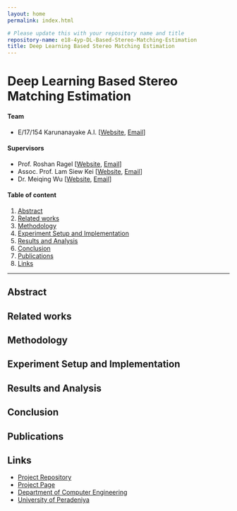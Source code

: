 ```yaml
---
layout: home
permalink: index.html

# Please update this with your repository name and title
repository-name: e18-4yp-DL-Based-Stereo-Matching-Estimation
title: Deep Learning Based Stereo Matching Estimation
---
```


[comment]: # "This is the standard layout for the project, but you can clean this and use your own template"

# Deep Learning Based Stereo Matching Estimation

#### Team

- E/17/154 Karunanayake A.I. [[Website](https://people.ce.pdn.ac.lk/students/e17/154), [Email](mailto:e17154@eng.pdn.ac.lk)]


#### Supervisors

- Prof. Roshan Ragel [[Website](https://people.ce.pdn.ac.lk/staff/academic/roshan-ragel), [Email](mailto:roshanr@eng.pdn.ac.lk)]
- Assoc. Prof. Lam Siew Kei [[Website](https://dr.ntu.edu.sg/cris/rp/rp00901), [Email](mailto:assklam@ntu.edu.sg)]
- Dr. Meiqing Wu [[Website](https://ieeexplore.ieee.org/author/38468861600), [Email](mailto:meiqingwu@ntu.edu.sg)]

#### Table of content

1. [Abstract](#abstract)
2. [Related works](#related-works)
3. [Methodology](#methodology)
4. [Experiment Setup and Implementation](#experiment-setup-and-implementation)
5. [Results and Analysis](#results-and-analysis)
6. [Conclusion](#conclusion)
7. [Publications](#publications)
8. [Links](#links)

---

<!-- 
DELETE THIS SAMPLE before publishing to GitHub Pages !!!
This is a sample image, to show how to add images to your page. To learn more options, please refer [this](https://projects.ce.pdn.ac.lk/docs/faq/how-to-add-an-image/)
![Sample Image](./images/sample.png) 
-->


## Abstract

## Related works

## Methodology

## Experiment Setup and Implementation

## Results and Analysis

## Conclusion

## Publications
[//]: # "Note: Uncomment each once you uploaded the files to the repository"

<!-- 1. [Semester 7 report](./) -->
<!-- 2. [Semester 7 slides](./) -->
<!-- 3. [Semester 8 report](./) -->
<!-- 4. [Semester 8 slides](./) -->
<!-- 5. Author 1, Author 2 and Author 3 "Research paper title" (2021). [PDF](./). -->


## Links

[//]: # ( NOTE: EDIT THIS LINKS WITH YOUR REPO DETAILS )

- [Project Repository](https://github.com/cepdnaclk/e18-4yp-DL-Based-Stereo-Matching-Estimation)
- [Project Page](https://cepdnaclk.github.io/e18-4yp-DL-Based-Stereo-Matching-Estimation/)
- [Department of Computer Engineering](http://www.ce.pdn.ac.lk/)
- [University of Peradeniya](https://eng.pdn.ac.lk/)

[//]: # "Please refer this to learn more about Markdown syntax"
[//]: # "https://github.com/adam-p/markdown-here/wiki/Markdown-Cheatsheet"
